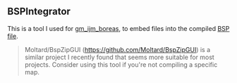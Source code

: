 ## BSPIntegrator

This is a tool I used for [gm_ijm_boreas](https://steamcommunity.com/sharedfiles/filedetails/?id=2903049970), to embed files into the compiled [BSP file](https://developer.valvesoftware.com/wiki/BSP).

> Moltard/BspZipGUI (https://github.com/Moltard/BspZipGUI) is a similar project I recently found that seems more suitable for most projects. Consider using this tool if you're not compiling a specific map.

